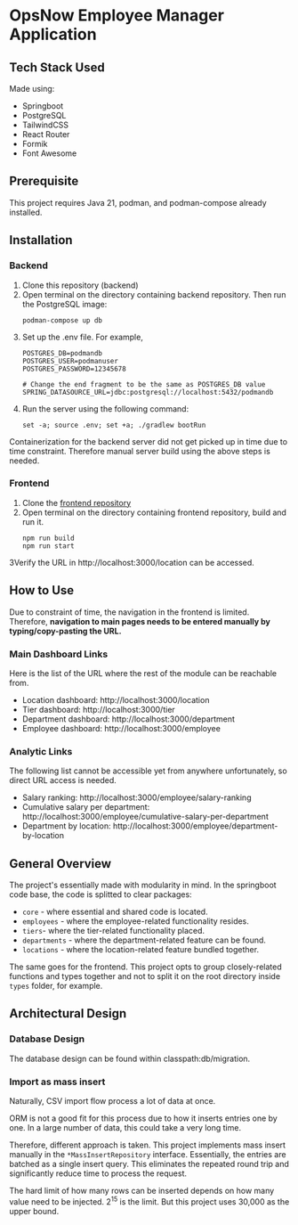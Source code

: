 # OpsNow Employee Manager Application

## Tech Stack Used
Made using:
- Springboot
- PostgreSQL
- TailwindCSS
- React Router
- Formik
- Font Awesome

## Prerequisite

This project requires Java 21, podman, and podman-compose already installed.

## Installation

### Backend
1. Clone this repository (backend)
2. Open terminal on the directory containing backend repository. Then run the PostgreSQL image:
   ```shell
   podman-compose up db
   ```
3. Set up the .env file. For example,
   ```env
   POSTGRES_DB=podmandb
   POSTGRES_USER=podmanuser
   POSTGRES_PASSWORD=12345678
   
   # Change the end fragment to be the same as POSTGRES_DB value
   SPRING_DATASOURCE_URL=jdbc:postgresql://localhost:5432/podmandb
   ```
4. Run the server using the following command:
   ```shell
   set -a; source .env; set +a; ./gradlew bootRun
   ```

Containerization for the backend server did not get picked up in time due to time constraint. Therefore manual server build using the above steps is needed.

### Frontend
1. Clone the [frontend repository](github.com/mghazian/fe-employee-manager)
4. Open terminal on the directory containing frontend repository, build and run it.
   ```shell
   npm run build
   npm run start
   ```
3Verify the URL in http://localhost:3000/location can be accessed.


## How to Use

Due to constraint of time, the navigation in the frontend is limited. Therefore, **navigation to main pages needs to be entered manually by typing/copy-pasting the URL.**

### Main Dashboard Links

Here is the list of the URL where the rest of the module can be reachable from.

- Location dashboard: http://localhost:3000/location
- Tier dashboard: http://localhost:3000/tier
- Department dashboard: http://localhost:3000/department
- Employee dashboard: http://localhost:3000/employee

### Analytic Links

The following list cannot be accessible yet from anywhere unfortunately, so direct URL access is needed. 

- Salary ranking: http://localhost:3000/employee/salary-ranking
- Cumulative salary per department: http://localhost:3000/employee/cumulative-salary-per-department
- Department by location: http://localhost:3000/employee/department-by-location

## General Overview

The project's essentially made with modularity in mind. In the springboot code base, the code is splitted to clear packages:
- `core` - where essential and shared code is located.
- `employees` - where the employee-related functionality resides.
- `tiers`- where the tier-related functionality placed.
- `departments` - where the department-related feature can be found.
- `locations` - where the location-related feature bundled together.

The same goes for the frontend. This project opts to group closely-related functions and types together and not to split it on the root directory inside `types` folder, for example.

## Architectural Design

### Database Design

The database design can be found within classpath:db/migration.

### Import as mass insert

Naturally, CSV import flow process a lot of data at once.

ORM is not a good fit for this process due to how it inserts entries one by one. In a large number of data, this could take a very long time.

Therefore, different approach is taken. This project implements mass insert manually in the `*MassInsertRepository` interface. Essentially, the entries are batched as a single insert query. This eliminates the repeated round trip and significantly reduce time to process the request.

The hard limit of how many rows can be inserted depends on how many value need to be injected. $2^15$ is the limit. But this project uses 30,000 as the upper bound.